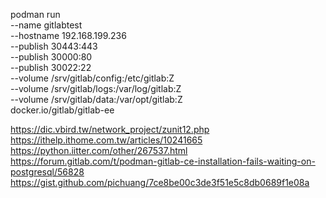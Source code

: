 


podman run \
  --name gitlabtest \
  --hostname 192.168.199.236 \
  --publish 30443:443 \
  --publish 30000:80 \
  --publish 30022:22 \
  --volume /srv/gitlab/config:/etc/gitlab:Z \
  --volume /srv/gitlab/logs:/var/log/gitlab:Z \
  --volume /srv/gitlab/data:/var/opt/gitlab:Z \
  docker.io/gitlab/gitlab-ee




https://dic.vbird.tw/network_project/zunit12.php
https://ithelp.ithome.com.tw/articles/10241665
https://python.iitter.com/other/267537.html
https://forum.gitlab.com/t/podman-gitlab-ce-installation-fails-waiting-on-postgresql/56828
https://gist.github.com/pichuang/7ce8be00c3de3f51e5c8db0689f1e08a